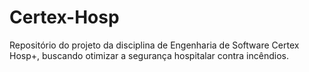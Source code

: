 # Certex-Hosp
Repositório do projeto da disciplina de Engenharia de Software Certex Hosp+, buscando otimizar  a segurança hospitalar contra incêndios.
